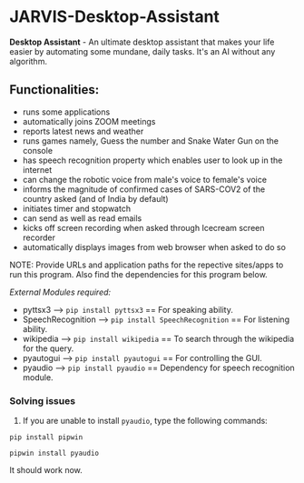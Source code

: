 # JARVIS-Desktop-Assistant
**Desktop Assistant** - An ultimate desktop assistant that makes your life easier by automating some mundane, daily tasks. It's an AI without any algorithm. 

## Functionalities:
* runs some applications
* automatically joins ZOOM meetings
* reports latest news and weather 
* runs games namely, Guess the number and Snake Water Gun on the console
* has speech recognition property which enables user to look up in the internet
* can change the robotic voice from male's voice to female's voice
* informs the magnitude of confirmed cases of SARS-COV2 of the country asked (and of India by default)
* initiates timer and stopwatch
* can send as well as read emails
* kicks off screen recording when asked through Icecream screen recorder
* automatically displays images from web browser when asked to do so


NOTE: Provide URLs and application paths for the repective sites/apps to run this program. Also find the dependencies for this program below.

*External Modules required:*
- pyttsx3 --> ```pip install pyttsx3``` == For speaking ability.
- SpeechRecognition --> ```pip install SpeechRecognition``` == For listening ability.
- wikipedia --> ```pip install wikipedia``` == To search through the wikipedia for the query.
- pyautogui --> ```pip install pyautogui``` == For controlling the GUI.
- pyaudio --> ```pip install pyaudio``` == Dependency for speech recognition module.

### Solving issues
1. If you are unable to install ```pyaudio```, type the following commands:

```pip install pipwin```

```pipwin install pyaudio```

It should work now.
